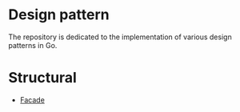 # Design pattern
The repository is dedicated to the implementation of various design patterns in Go.


# Structural
* [Facade](https://github.com/EsdeathEsdeath/wb_pr/tree/master/facade)
